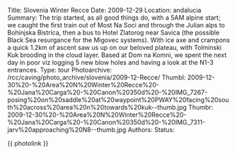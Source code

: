 Title: Slovenia Winter Recce
Date: 2009-12-29
Location: andalucia
Summary:  The trip started, as all good things do, with a 5AM alpine start; we caught the first train out of Most Na Soci and through the Julian alps to Bohinjska Bistrica, then a bus to Hotel Zlatorog near Savica (the possible Black Sea resurgance for the Migovec systems). With ice axe and crampons a quick 1.2km of ascent saw us up on our beloved plateau, with Tolminski Kuk brooding in the cloud layer. Based at Dom na Komni, we spent the next day in poor viz logging 5 new blow holes and having a look at the N1-3 entrances.
Type: tour
Photoarchive: /rcc/caving/photo_archive/slovenia/2009-12-Recce/
Thumbl: 2009-12-30%20-%20Area%20N%20Winter%20Recce%20-%20Jana%20Carga%20-%20Canon%20350d%20-%20IMG_7267-posing%20on%20saddle%20at%20waypoint%20PWAY%20facing%20south%20across%20area%20n%20towards%20kuk--thumb.jpg
Thumbr: 2009-12-30%20-%20Area%20N%20Winter%20Recce%20-%20Jana%20Carga%20-%20Canon%20350d%20-%20IMG_7311-jarv%20approaching%20N8--thumb.jpg
Authors:
Status:

{{ photolink }}
